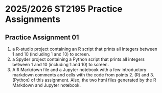 # 2025/2026 ST2195 Practice Assignments

## Practice Assignment 01
  1. a R-studio project containing an R script that prints all integers between 1 and 10 (including 1 and 10) to screen.
  2. a Spyder project containing a Python script that prints all integers between 1 and 10 (including 1 and 10) to screen.
  3. A R Markdown file and a Jupyter notebook with a few introductory markdown comments and cells with the code from points 2. (R) and 3. (Python) of this assignment. Also, the two html files generated by the R Markdown and Jupyter notebook.
